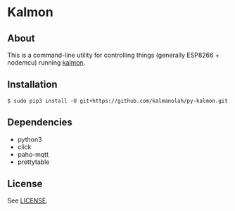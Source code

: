Kalmon
======

## About

This is a command-line utility for controlling things (generally ESP8266 +
nodemcu) running [kalmon](https://github.com/kalmanolah/kalmon-ESP8266).

## Installation

```
$ sudo pip3 install -U git+https://github.com/kalmanolah/py-kalmon.git
```

## Dependencies

* python3
* click
* paho-mqtt
* prettytable

## License

See [LICENSE](LICENSE).
